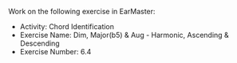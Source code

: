 Work on the following exercise in EarMaster:
- Activity: Chord Identification
- Exercise Name: Dim, Major(b5) & Aug - Harmonic, Ascending & Descending
- Exercise Number: 6.4
